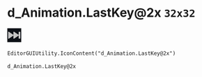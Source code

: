 # d_Animation.LastKey@2x `32x32`
<img src="/img/d_Animation.LastKey@2x.png" width=32 height=32>

``` CSharp
EditorGUIUtility.IconContent("d_Animation.LastKey@2x")
```
```
d_Animation.LastKey@2x
```
